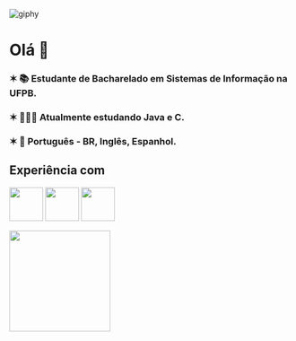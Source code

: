 ![giphy](https://github.com/cecimedeiros/cecimedeiros/assets/98926823/62fbf9f2-4549-41c5-8145-bbf3ccc3f512)

# Olá 👋
### ✶  📚 Estudante de Bacharelado em Sistemas de Informação na UFPB.
### ✶  👩🏻‍💻 Atualmente estudando Java e C.
### ✶  💬 Português - BR, Inglês, Espanhol.

## Experiência com

<img src="https://cdn.jsdelivr.net/gh/devicons/devicon/icons/java/java-original.svg" width="60" height="60"/> <img src="https://cdn.jsdelivr.net/gh/devicons/devicon/icons/python/python-original.svg" width="60" height="60"/>
<img src="https://cdn.jsdelivr.net/gh/devicons/devicon/icons/c/c-original.svg" width="60" height="60"/>
          
          

<div>
<a href="https://github.com/cecimedeiros">
<img height="180em" src="https://github-readme-stats.vercel.app/api/top-langs/?username=cecimedeiros&layout=compact&langs_count=7&theme=ocean_dark"/>
</div>
